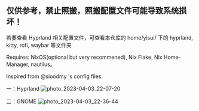 ## 仅供参考，禁止照搬，照搬配置文件可能导致系统损坏！
若要查看 Hyprland 相关配置文件，可查看本仓库的 home/yisui/ 下的 hyprland, kitty, rofi, waybar 等文件夹 

Requires: NixOS(optional but very recommened), Nix Flake, Nix Home-Manager, nautilus。

Inspired from @sioodmy 's config files. 

一：Hyprland
![photo_2023-04-03_22-07-20](https://user-images.githubusercontent.com/102890144/229550857-ed011f13-9301-4804-bbce-8fd197e5ddad.jpg)

二：GNOME
![photo_2023-04-03_22-36-44](https://user-images.githubusercontent.com/102890144/229550952-1b6949c0-a833-4917-b86f-209a2ccc493f.jpg)
